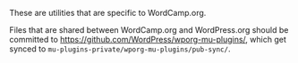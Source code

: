These are utilities that are specific to WordCamp.org.

Files that are shared between WordCamp.org and WordPress.org should be committed to https://github.com/WordPress/wporg-mu-plugins/, which get synced to `mu-plugins-private/wporg-mu-plugins/pub-sync/`.
